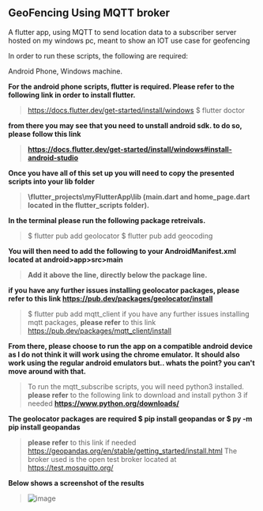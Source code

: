 GeoFencing Using MQTT  broker
--------------------------------
A flutter app, using MQTT to send location data to a subscriber server hosted on my windows pc, meant to show an IOT use case for geofencing

In order to run these scripts, the following are required:

Android Phone, Windows machine.

**For the android phone scripts, flutter is required. Please refer to the following link in order to install flutter.**
>https://docs.flutter.dev/get-started/install/windows
>$ flutter doctor

**from there you may see that you need to unstall android sdk. to do so, please follow this link**
>__https://docs.flutter.dev/get-started/install/windows#install-android-studio__

**Once you have all of this set up you will need to copy the presented scripts into your lib folder**
>__\flutter_projects\myFlutterApp\lib (main.dart and home_page.dart located in the flutter_scripts folder).__


**In the terminal please run the following package retreivals.**
>$ flutter pub add geolocator $ flutter pub add geocoding

**You will then need to add the following to your AndroidManifest.xml located at android>app>src>main**
>__Add it above the line, directly below the package line.__

**if you have any further issues installing geolocator packages, please refer to this link https://pub.dev/packages/geolocator/install**
>$ flutter pub add mqtt_client if you have any further issues installing mqtt packages, __**please refer**__ to this link https://pub.dev/packages/mqtt_client/install

**From there, please choose to run the app on a compatible android device as I do not think it will work using the chrome emulator.**
**It should also work using the regular android emulators but.. whats the point? you can't move around with that.**
>To run the mqtt_subscribe scripts, you will need python3 installed.
>**please refer** to the following link to download and install python 3 if needed __https://www.python.org/downloads/__

**The geolocator packages are required $ pip install geopandas or $ py -m pip install geopandas**
>**please refer** to this link if needed https://geopandas.org/en/stable/getting_started/install.html
>The broker used is the open test broker located at https://test.mosquitto.org/

**Below shows a screenshot of the results**
>![image](https://github.com/user-attachments/assets/50966c63-ecf9-4f89-9c5b-75813e471d68)
